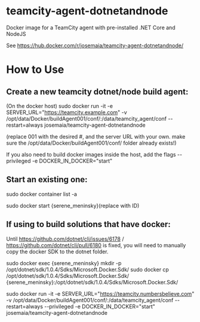 # teamcity-agent-dotnetandnode

Docker image for a TeamCity agent with pre-installed .NET Core and NodeJS

See https://hub.docker.com/r/josemaia/teamcity-agent-dotnetandnode/

# How to Use
## Create a new teamcity dotnet/node build agent:

(On the docker host)
sudo docker run -it -e SERVER_URL="https://teamcity.example.com" -v /opt/data/Docker/buildAgent001/conf/:/data/teamcity_agent/conf --restart=always josemaia/teamcity-agent-dotnetandnode 

(replace 001 with the desired #, and the server URL with your own. make sure the /opt/data/Docker/buildAgent001/conf/ folder already exists!)

If you also need to build docker images inside the host, add the flags --privileged -e DOCKER_IN_DOCKER="start"

## Start an existing one:
sudo docker container list -a

sudo docker start {serene_meninsky}(replace with ID)

## If using to build solutions that have docker:

Until https://github.com/dotnet/cli/issues/6178 / https://github.com/dotnet/cli/pull/6180 is fixed, you will need to manually copy the docker SDK to the dotnet folder.

sudo docker exec {serene_meninsky} mkdir -p /opt/dotnet/sdk/1.0.4/Sdks/Microsoft.Docker.Sdk/
sudo docker cp /opt/dotnet/sdk/1.0.4/Sdks/Microsoft.Docker.Sdk/ {serene_meninsky}:/opt/dotnet/sdk/1.0.4/Sdks/Microsoft.Docker.Sdk/


sudo docker run -it -e SERVER_URL="https://teamcity.numbersbelieve.com" -v /opt/data/Docker/buildAgent001/conf/:/data/teamcity_agent/conf --restart=always --privileged -e DOCKER_IN_DOCKER="start" josemaia/teamcity-agent-dotnetandnode 

